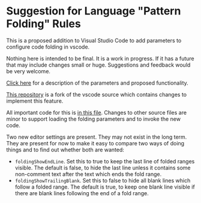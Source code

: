 # Suggestion for Language "Pattern Folding" Rules
This is a proposed addition to Visual Studio Code to add parameters to configure code folding in vscode.

Nothing here is intended to be final. It is a work in progress. If it has a future that may include changes small or huge. Suggestions and feedback would be very welcome.

[Click here](.\patternfolding\introduction.md) for a description of the parameters and proposed functionality.

[This repository](https://github.com/PieterBranderhorst/vscode) is a fork of the vscode source which contains changes to implement this feature.

All important code for this is [in this file](https://github.com/PieterBranderhorst/vscode/blob/pattern_folding/src/vs/editor/contrib/folding/patternRangeProvider.ts). Changes to other source files are minor to support loading the folding parameters and to invoke the new code.

Two new editor settings are present. They may not exist in the long term. They are present for now to make it easy to compare two ways of doing things and to find out whether both are wanted:
* `foldingShowEndLine`. Set this to true to keep the last line of folded ranges visible. The default is false, to hide the last line unless it contains some non-comment text after the text which ends the fold range.
* `foldingShowTrailingBlank`. Set this to false to hide all blank lines which follow a folded range. The default is true, to keep one blank line visible if there are blank lines following the end of a fold range.

